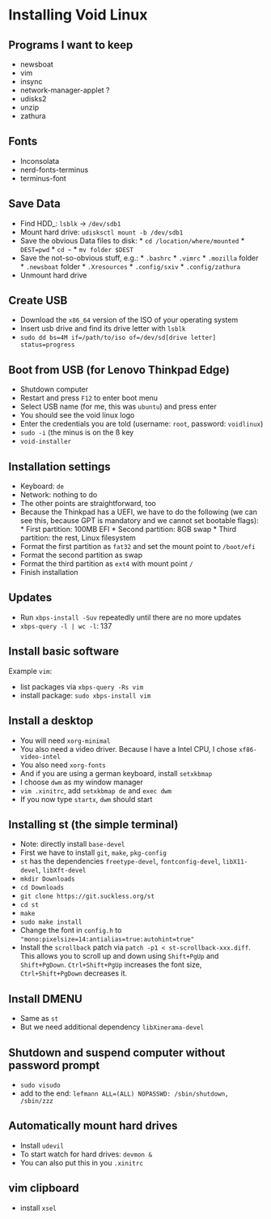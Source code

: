 # Installing Void Linux

## Programs I want to keep

* newsboat
* vim
* insync
* network-manager-applet ?
* udisks2
* unzip
* zathura

## Fonts

* Inconsolata
* nerd-fonts-terminus
* terminus-font

## Save Data

* Find HDD_: `lsblk` -> `/dev/sdb1`
* Mount hard drive:  `udisksctl mount -b /dev/sdb1`
* Save the obvious Data files to disk:
				* `cd /location/where/mounted`
				* `DEST=pwd`
				* `cd ~`
				* `mv folder $DEST`
* Save the not-so-obvious stuff, e.g.:
				* `.bashrc`
				* `.vimrc`
				* `.mozilla` folder
				* `.newsboat` folder
				* `.Xresources`
				* `.config/sxiv`
				* `.config/zathura`
* Unmount hard drive

## Create USB

* Download the `x86_64` version of the ISO of your operating system
* Insert usb drive and find its drive letter with `lsblk`
* `sudo dd bs=4M if=/path/to/iso of=/dev/sd[drive letter] status=progress`

## Boot from USB (for Lenovo Thinkpad Edge)

* Shutdown computer
* Restart and press `F12` to enter boot menu
* Select USB name (for me, this was `ubuntu`) and press enter
* You should see the void linux logo
* Enter the credentials you are told (username: `root`, password: `voidlinux`)
* `sudo -i` (the minus is on the ß key
* `void-installer`

## Installation settings

* Keyboard: `de`
* Network: nothing to do
* The other points are straightforward, too
* Because the Thinkpad has a UEFI, we have to do the following (we can see this, because GPT is mandatory and we cannot set bootable flags):
				* First partition: 100MB EFI
				* Second partition: 8GB swap
				* Third partition: the rest, Linux filesystem
* Format the first partition as `fat32` and set the mount point to `/boot/efi`
* Format the second partition as swap
* Format the third partition as `ext4` with mount point `/`
* Finish installation

## Updates

* Run `xbps-install -Suv` repeatedly until there are no more updates
* `xbps-query -l | wc -l`: 137

## Install basic software

Example `vim`:

* list packages via `xbps-query -Rs vim`
* install package: `sudo xbps-install vim`

## Install a desktop

* You will need `xorg-minimal`
* You also need a video driver. Because I have a Intel CPU, I chose `xf86-video-intel`
* You also need `xorg-fonts`
* And if you are using a german keyboard, install `setxkbmap`
* I choose `dwm` as my window manager
* `vim .xinitrc`, add `setxkbmap de` and `exec dwm`
* If you now type `startx`, `dwm` should start

## Installing st (the simple terminal)

* Note: directly install `base-devel`
* First we have to install `git`, `make`, `pkg-config`
* `st` has the dependencies `freetype-devel`, `fontconfig-devel`, `libX11-devel`, `libXft-devel`
* `mkdir Downloads`
* `cd Downloads`
* `git clone https://git.suckless.org/st`
* `cd st`
* `make`
* `sudo make install`
* Change the font in `config.h` to `"mono:pixelsize=14:antialias=true:autohint=true"`
* Install the `scrollback` patch via `patch -p1 < st-scrollback-xxx.diff`. This allows you to scroll up and down using `Shift+PgUp` and `Shift+PgDown`. `Ctrl+Shift+PgUp` increases the font size, `Ctrl+Shift+PgDown` decreases it.

## Install DMENU

* Same as `st`
* But we need additional dependency `libXinerama-devel`


## Shutdown and suspend computer without password prompt

* `sudo visudo`
* add to the end: `lefmann ALL=(ALL) NOPASSWD: /sbin/shutdown, /sbin/zzz`


## Automatically mount hard drives

* Install `udevil`
* To start watch for hard drives: `devmon &`
* You can also put this in you `.xinitrc`

## vim clipboard

* install `xsel`
